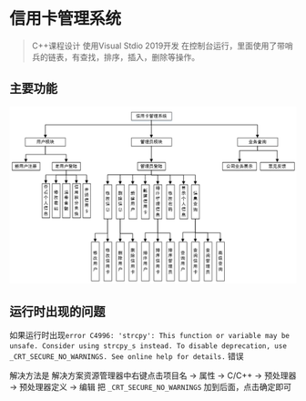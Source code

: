 # 信用卡管理系统

> C++课程设计 使用Visual Stdio 2019开发 在控制台运行，里面使用了带哨兵的链表，有查找，排序，插入，删除等操作。

## 主要功能

![111](https://raw.githubusercontent.com/chasmk/img/main/1111.png)


## 运行时出现的问题
如果运行时出现``` error C4996: 'strcpy': This function or variable may be unsafe. Consider using strcpy_s instead. To disable deprecation, use _CRT_SECURE_NO_WARNINGS. See online help for details. ``` 错误

解决方法是 解决方案资源管理器中右键点击项目名 -> 属性 -> C/C++ -> 预处理器 -> 预处理器定义 -> 编辑  把 `_CRT_SECURE_NO_WARNINGS` 加到后面，点击确定即可

